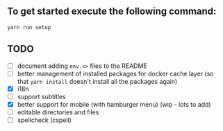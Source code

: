 ## To get started execute the following command:

```bash
yarn run setup
```

## TODO
- [ ] document adding `env.<>` files to the README
- [ ] better management of installed packages for docker cache layer (so that `yarn install` doesn't install all the packages again)
- [x] i18n
- [ ] support subtitles
- [x] better support for mobile (with hamburger menu) (wip - lots to add)
- [ ] editable directories and files
- [ ] spellcheck (cspell)
